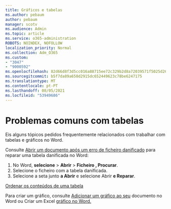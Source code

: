 ```yaml
---
title: Gráficos e tabelas
ms.author: pebaum
author: pebaum
manager: scotv
ms.audience: Admin
ms.topic: article
ms.service: o365-administration
ROBOTS: NOINDEX, NOFOLLOW
localization_priority: Normal
ms.collection: Adm_O365
ms.custom:
- "3047"
- "9000592"
ms.openlocfilehash: 82d66d8f3d5cc016a88715ee72c329b2d8a72039571f5025d267339e9f3126a6
ms.sourcegitcommit: b5f7da89a650d2915dc652449623c78be6247175
ms.translationtype: MT
ms.contentlocale: pt-PT
ms.lasthandoff: 08/05/2021
ms.locfileid: "53949686"
---
```

# <a name="common-issues-with-tables"></a>Problemas comuns com tabelas 

Eis alguns tópicos pedidos frequentemente relacionados com trabalhar com tabelas e gráficos no Word.

Consulte [Abrir um documento após um erro de ficheiro danificado](https://support.office.com/article/47df9d48-2165-4411-a699-1786ac734bc3) para reparar uma tabela danificada no Word:

 1. No Word, **selecione**  >  **Abrir**  >  **Ficheiro , Procurar**.
 2. Selecione o ficheiro com a tabela danificada.
 3. Selecione a seta junto **a Abrir** e selecione Abrir **e Reparar**.

[Ordenar os conteúdos de uma tabela](https://support.office.com/article/F8392477-4613-49CD-ABA6-7C2E48F1D91F)

Para criar um gráfico, consulte [Adicionar um gráfico ao seu](https://support.office.com/article/ff48e3eb-5e04-4368-a39e-20df7c798932) documento no Word ou Criar um Excel [gráfico no Word.](https://support.office.com/article/11A7D2F0-4487-4A9B-BBC6-D50916CD4A57)